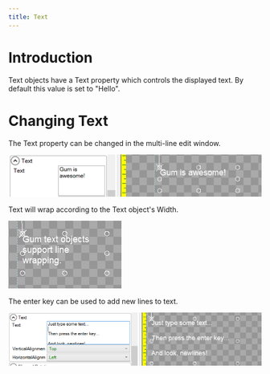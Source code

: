 ```yaml
---
title: Text
---
```



# Introduction
Text objects have a Text property which controls the displayed text. By default this value is set to "Hello".

# Changing Text
The Text property can be changed in the multi-line edit window.

![](Text.Text_GumIsAwesome.PNG)

Text will wrap according to the Text object's Width.

![](Text.Text_LineWrappingTextGum.PNG)

The enter key can be used to add new lines to text.

![](Text.Text_NewlinesGum.PNG)